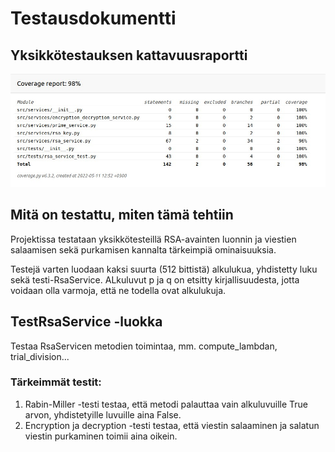 # Testausdokumentti

## Yksikkötestauksen kattavuusraportti

![plot](https://github.com/ojanenmarianna/tiralabra-rsa/blob/main/dokumentaatio/kuvat/kattavuusraportti.jpg)

## Mitä on testattu, miten tämä tehtiin

Projektissa testataan yksikkötesteillä RSA-avainten luonnin ja viestien salaamisen sekä purkamisen kannalta tärkeimpiä ominaisuuksia.

Testejä varten luodaan kaksi suurta (512 bittistä) alkulukua, yhdistetty luku sekä testi-RsaService.
ALkuluvut p ja q on etsitty kirjallisuudesta, jotta voidaan olla varmoja, että ne todella ovat alkulukuja.

## TestRsaService -luokka

Testaa RsaServicen metodien toimintaa, mm. compute_lambdan, trial_division...

### Tärkeimmät testit:

1. Rabin-Miller -testi testaa, että metodi palauttaa vain alkuluvuille True arvon, yhdistetyille luvuille aina False.
2. Encryption ja decryption -testi testaa, että viestin salaaminen ja salatun viestin purkaminen toimii aina oikein.


